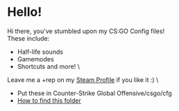 # Hello!
Hi there, you've stumbled upon my CS:GO Config files! \
These include: 
- Half-life sounds
- Gamemodes
- Shortcuts and more! \
  
Leave me a +rep on my [Steam Profile](https://steamcommunity.com/id/limatt/) if you like it :) \
   
- Put these in Counter-Strike Global Offensive/csgo/cfg
- [How to find this folder](https://blog.leetify.com/csgo-config-location/)
